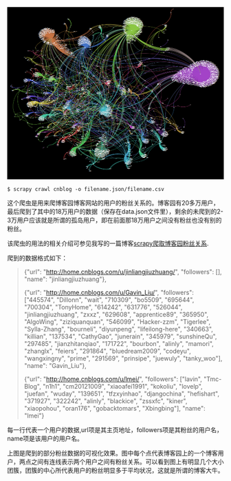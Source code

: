 <div  align="center">
 <img src="./Data-visualization.png" width = "600" height = "400" alt="图片名称" align='center' />
</div>

```
$ scrapy crawl cnblog -o filename.json/filename.csv 
```

这个爬虫是用来爬博客园博客网站的用户的粉丝关系的。博客园有20多万用户，最后爬到了其中的18万用户的数据（保存在data.json文件里），剩余的未爬到的2-3万用户应该就是所谓的孤岛用户，即在前面那18万用户之间没有粉丝也没有别的粉丝。

该爬虫的用法的相关介绍可参见我写的一篇博客[scrapy爬取博客园粉丝关系](http://blog.csdn.net/u012176591/article/details/44899987).

爬到的数据格式如下：

>{"url": "http://home.cnblogs.com/u/jinliangjiuzhuang/", "followers": [], "name": "jinliangjiuzhuang"},
>
>{"url": "http://home.cnblogs.com/u/Gavin_Liu/", "followers": ["445574", "Dillonn", "wait", "710309", "bo5509", "695644", "700304", "TonyHome", "614242", "631776", "526044", "jinliangjiuzhuang", "zxxz", "629608", "apprentice89", "365950", "AlgoWing", "ziziquanquan", "546099", "Hacker-zzm", "Tigerlee", "Sylla-Zhang", "bourneli", "diyunpeng", "lifeilong-here", "340663", "killian", "137534", "CathyGao", "junerain", "345979", "sunshineQu", "297485", "jianzhitanqiao", "171722", "bourbon", "alinly", "mamori", "zhanglx", "feiers", "291864", "bluedream2009", "codeyu", "wangxingny", "prime", "291569", "prinsipe", "juewuly", "tanky_woo"], "name": "Gavin_Liu"},
>
>{"url": "http://home.cnblogs.com/u/lmei/", "followers": ["lavin", "Tmc-Blog", "n1h1", "cm20121009", "xiaoafei1991", "kokoliu", "lovelp", "juefan", "wuday", "139651", "tfzxyinhao", "djangochina", "hefishart", "371927", "322242", "alinly", "blackice", "zssxfc", "kiner", "xiaopohou", "oran176", "gobacktomars", "Xbingbing"], "name": "lmei"}

每一行代表一个用户的数据,url项是其主页地址，followers项是其粉丝的用户名，name项是该用户的用户名。

上图是爬到的部分粉丝数据的可视化效果。图中每个点代表博客园上的一个博客用户，两点之间有连线表示两个用户之间有粉丝关系。可以看到图上有明显几个大小团簇，团簇的中心所代表用户的粉丝明显多于平均状况，这就是所谓的博客大牛。





